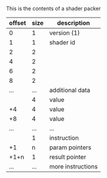 This is the contents of a shader packer

| offset      | size | description       |
| ----------- | ---- | ----------------- |
| 0           | 1    | version (1)       |
| 1           | 1    | shader id         |
| 2           | 2    | <memstart>        |
| 4           | 2    | <memsize>         |
| 6           | 2    | <progstart>       |
| 8           | 2    | <progsize>        |
| ...         | ...  | additional data   |
| <memstart>  | 4    | value             |
| +4          | 4    | value             |
| +8          | 4    | value             |
| ...         | ...  | ...               |
| <progstart> | 1    | instruction       |
| +1          | n    | param pointers    |
| +1+n        | 1    | result pointer    |
| ...         | ...  | more instructions |
